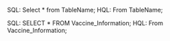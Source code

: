 SQL: Select * from TableName;
HQL: From TableName;

SQL: SELECT * FROM Vaccine_Information;
HQL: From Vaccine_Information;
